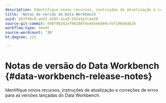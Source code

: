 ```yaml
---
description: Identifique novos recursos, instruções de atualização e correções de erros para as versões lançadas do Data Workbench.
title: 'Notas de versão do Data Workbench '
uuid: 6b3fd8c9-ad25-4205-a1a9-593a1e7cae28
source-git-commit: d9df90242ef96188f4e4b5e6d04cfef196b0a628
workflow-type: tm+mt
source-wordcount: '36'
ht-degree: 22%

---
```



# Notas de versão do Data Workbench {#data-workbench-release-notes}

Identifique novos recursos, instruções de atualização e correções de erros para as versões lançadas do Data Workbench.
